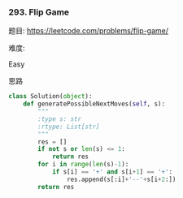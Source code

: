 ### 293. Flip Game

题目:
<https://leetcode.com/problems/flip-game/>


难度:

Easy


思路




```python
class Solution(object):
    def generatePossibleNextMoves(self, s):
        """
        :type s: str
        :rtype: List[str]
        """
        res = []
        if not s or len(s) <= 1:
            return res
        for i in range(len(s)-1):
            if s[i] == '+' and s[i+1] == '+':
                res.append(s[:i]+'--'+s[i+2:])
        return res
```


